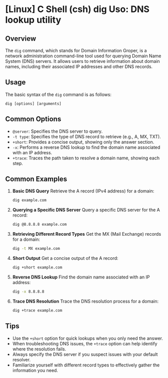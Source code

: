 # [Linux] C Shell (csh) dig Uso: DNS lookup utility

## Overview
The `dig` command, which stands for Domain Information Groper, is a network administration command-line tool used for querying Domain Name System (DNS) servers. It allows users to retrieve information about domain names, including their associated IP addresses and other DNS records.

## Usage
The basic syntax of the `dig` command is as follows:

```
dig [options] [arguments]
```

## Common Options
- `@server`: Specifies the DNS server to query.
- `-t type`: Specifies the type of DNS record to retrieve (e.g., A, MX, TXT).
- `+short`: Provides a concise output, showing only the answer section.
- `-x`: Performs a reverse DNS lookup to find the domain name associated with an IP address.
- `+trace`: Traces the path taken to resolve a domain name, showing each step.

## Common Examples

1. **Basic DNS Query**
   Retrieve the A record (IPv4 address) for a domain:
   ```bash
   dig example.com
   ```

2. **Querying a Specific DNS Server**
   Query a specific DNS server for the A record:
   ```bash
   dig @8.8.8.8 example.com
   ```

3. **Retrieving Different Record Types**
   Get the MX (Mail Exchange) records for a domain:
   ```bash
   dig -t MX example.com
   ```

4. **Short Output**
   Get a concise output of the A record:
   ```bash
   dig +short example.com
   ```

5. **Reverse DNS Lookup**
   Find the domain name associated with an IP address:
   ```bash
   dig -x 8.8.8.8
   ```

6. **Trace DNS Resolution**
   Trace the DNS resolution process for a domain:
   ```bash
   dig +trace example.com
   ```

## Tips
- Use the `+short` option for quick lookups when you only need the answer.
- When troubleshooting DNS issues, the `+trace` option can help identify where the resolution fails.
- Always specify the DNS server if you suspect issues with your default resolver.
- Familiarize yourself with different record types to effectively gather the information you need.